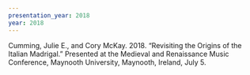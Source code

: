 ```yaml
---
presentation_year: 2018
year: 2018
---
```


Cumming, Julie E., and Cory McKay. 2018. “Revisiting the Origins of the Italian Madrigal.” Presented at the Medieval and Renaissance Music Conference, Maynooth University, Maynooth, Ireland, July 5.